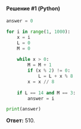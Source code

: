 #### Решение #1 (Python)

```python
answer = 0

for i in range(1, 1000):
	x = i
	L = 0
	M = 0
	
	while x > 0:
		M = M + 1
		if (x % 2) != 0:
			L = L + x % 8
		x = x // 8
	
	if L == 14 and M == 3:
		answer = i

print(answer)
```

**Ответ:** 510.
